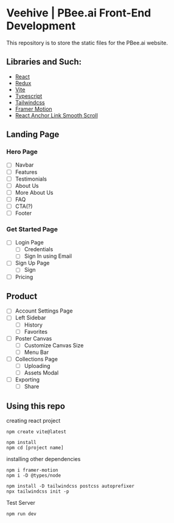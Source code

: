 # Veehive | PBee.ai Front-End Development

This repository is to store the static files for the PBee.ai website.

## Libraries and Such:
- [React](https://react.dev/learn)
- [Redux]()
- [Vite](https://vitejs.dev/guide/)
- [Typescript]()
- [Tailwindcss](https://tailwindcss.com/docs/guides/vite)
- [Framer Motion](https://www.framer.com/motion/)
- [React Anchor Link Smooth Scroll](https://www.npmjs.com/package/react-anchor-link-smooth-scroll)

## Landing Page
###  Hero Page
- [ ] Navbar
- [ ] Features
- [ ] Testimonials
- [ ] About Us
- [ ] More About Us
- [ ] FAQ
- [ ] CTA(?)
- [ ] Footer

### Get Started Page
- [ ] Login Page
  - [ ] Credentials
  - [ ] Sign In using Email
- [ ] Sign Up Page
  - [ ] Sign
- [ ] Pricing

## Product
- [ ] Account Settings Page
- [ ] Left Sidebar
  - [ ] History
  - [ ] Favorites
- [ ] Poster Canvas
  - [ ] Customize Canvas Size
  - [ ] Menu Bar
- [ ] Collections Page
  - [ ] Uploading
  - [ ] Assets Modal
- [ ] Exporting
  - [ ] Share

## Using this repo

creating react project
```terminal
npm create vite@latest

npm install
npm cd [project name]
```

installing other dependencies
```terminal
npm i framer-motion
npm i -D @types/node

npm install -D tailwindcss postcss autoprefixer
npx tailwindcss init -p
```

Test Server
```terminal
npm run dev
```
